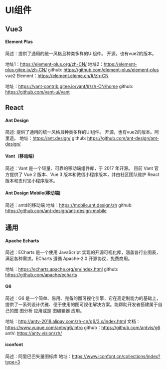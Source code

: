 # UI组件
## Vue3
#### Element Plus
简述：提供了通用的统一风格且种类多样的UI组件。 开源，也有vue2的版本。

地址1：https://element-plus.org/zh-CN/
地址2：https://element-plus.gitee.io/zh-CN/
github: https://github.com/element-plus/element-plus
vue2 Element：https://element.eleme.cn/#/zh-CN

地址：https://vant-contrib.gitee.io/vant/#/zh-CN/home
github: https://github.com/vant-ui/vant

## React
#### Ant Design
简述: 提供了通用的统一风格且种类多样的UI组件。 开源，也有vue2的版本。阿里造。
地址：https://ant.design/
github: https://github.com/ant-design/ant-design/

#### Vant（移动端）
简述：Vant 是一个轻量、可靠的移动端组件库，于 2017 年开源。
目前 Vant 官方提供了 Vue 2 版本、Vue 3 版本和微信小程序版本，并由社区团队维护 React 版本和支付宝小程序版本。

#### Ant Design Mobile(移动端)
简述：antd的移动端
地址：https://mobile.ant.design/zh
github: https://github.com/ant-design/ant-design-mobile

## 通用
#### Apache Echarts
简述：ECharts 是一个使用 JavaScript 实现的开源可视化库，涵盖各行业图表，满足各种需求。ECharts 遵循 Apache-2.0 开源协议，免费商用。

地址：https://echarts.apache.org/en/index.html
github: https://github.com/apache/echarts

#### G6
简述：G6 是一个简单、易用、完备的图可视化引擎，它在高定制能力的基础上，提供了一系列设计优雅、便于使用的图可视化解决方案。能帮助开发者搭建属于自己的图 图分析 应用或是 图编辑器 应用。

地址：http://antv-2018.alipay.com/zh-cn/g6/3.x/index.html
文档：https://www.yuque.com/antv/g6/intro
github：https://github.com/antvis/g6
antV: https://antv.vision/zh/

#### iconfont
简述：阿里巴巴矢量图标库
地址：https://www.iconfont.cn/collections/index?type=3